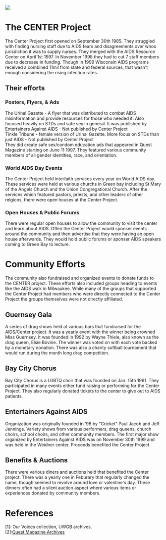 <a href="https://juncture-digital.org"><img src="https://juncture-digital.org/images/ve-button.png"></a>

<param ve-config 
       title="The CENTER Project & Community response to AIDS in Green Bay"
       author="Cora Terletzky"
       banner="https://live.staticflickr.com/65535/52553391951_db8a024a45_z.jpg" 
       layout="vertical">
       
# The CENTER Project

The Center Project first opened on September 30th 1985. They struggled with finding nursing staff due to AIDS fears and disagreements over whos jurisdiction it was to supply nurses. They merged with the AIDS Resource Center on April 1st 1997. In November 1998 they had to cut 7 staff members due to decrease in funding. Though in 1999 Wisconsin AIDS programs received a combined 11mil from state and federal sources, that wasn't enough considering the rising infection rates. 

<param ve-image
            url="https://live.staticflickr.com/65535/52562339115_8d47c6c736_m.jpg">
<param ve-image 
       url="https://live.staticflickr.com/65535/52561416357_d69eeca685_z.jpg">
<param ve-image 
       url="https://live.staticflickr.com/65535/52561210782_ae2f23aa92_z.jpg">

## Their efforts 
### Posters, Flyers, & Ads
The Urinal Gazette - A flyer that was distributed to combat AIDS misinformation and provide resources for those who needed it. Also focused heavily on STDs and safe sex in general. It was published by Entertainers Against AIDS - Not published by Center Project<br>
Tinkle Tribune - female version of Urinal Gazette. More focus on STDs than just AIDS - Not published by Center Project<br>
They did create safe sex/condom education ads that appeared in Quest Magazine starting on June 11 1997. They featured various community members of all gender identities, race, and orientation. 
<param ve-image 
       url="https://live.staticflickr.com/65535/52562205313_ae94eba7aa_w.jpg">
<param ve-image 
       url="https://live.staticflickr.com/65535/52562133780_fc63d6a738_b.jpg">

### World AIDS Day Events
The Center Project held interfaith services every year on World AIDS day. These services were held at various churchs in Green bay including St Mary of the Angels Church and the Union Congregational Church. After the services which featured pastors, priests, and other leaders of other relgions, there were open houses at the Center Project. 
<param ve-image 
       url="https://live.staticflickr.com/65535/52562339235_ea1ffb1863_n.jpg">
<param ve-image 
       url="https://live.staticflickr.com/65535/52561210877_112db954cc.jpg">
<param ve-image 
       url="https://live.staticflickr.com/65535/52561210887_3bbd8d354c_w.jpg">

### Open Houses & Public Forums
There were regular open houses to allow the community to visit the center and learn about AIDS. Often the Center Project would sponser events around the community and then advertise that they were having an open house afterwards. They would hold public forums or sponser AIDS speakers coming to Green Bay to lecture. 
<param ve-image 
       url="https://live.staticflickr.com/65535/52562205398_b43edb7ff8_w.jpg">
<param ve-image
       url="https://live.staticflickr.com/65535/52562133935_a67ac8781a_n.jpg">
<param ve-image
       url="https://live.staticflickr.com/65535/52562133935_a67ac8781a_n.jpg">
<param ve-image
       url="https://live.staticflickr.com/65535/52562133715_edb91779e5_w.jpg">

# Community Efforts

The community also fundraised and organized events to donate funds to the CENTER project. These efforts also included groups heading to events like the AIDS walk in Milwaukee. While many of the groups that supported the Center Project had members who were directly connected to the Center Project the groups themselves were not directly affiliated. 
<param ve-image 
       url="https://live.staticflickr.com/65535/52561957184_62870ecff5.jpg">

## Guernsey Gala

A series of drag shows held at various bars that fundraised for the AIDS/Center project. It was a yearly event with the winner being crowned Miss Guernsey. It was founded in 1992 by Wayne Thiele, also known as the drag queen, Elsie Bovine. The winner was voted on with each vote backed by a monetary donation. There was also a charity softball tournament that would run during the month long drag competition. 
<param ve-image 
       label="Guernsey Sash"
       url="https://live.staticflickr.com/65535/52561210732_5d78aeaca8_k.jpg">
<param ve-image 
       label="1993 winner"
       url="https://live.staticflickr.com/65535/52561210822_ca8e1f2911_c.jpg">
<param ve-image 
       label="1994 winner"
       url="https://live.staticflickr.com/65535/52561664296_b83fb4f281.jpg">
<param ve-image 
       label="1995 winner"
       url="https://live.staticflickr.com/65535/52561957254_c18d26c85a_c.jpg">
<param ve-image 
       label="1996 winner"
      url="https://live.staticflickr.com/65535/52562205513_34dcce8a9d_c.jpg">
<param ve-image 
       label="1997 winner"
       url="https://live.staticflickr.com/65535/52561957229_6eb29edfc0_z.jpg">
<param ve-image 
       label="1998 winner"
       url="https://live.staticflickr.com/65535/52561664266_fab361bcb6_z.jpg">
<param ve-image 
       label="1999 Guernsey softball tournement"
       url="https://live.staticflickr.com/65535/52562272633_219a6b8508_c.jpg">
<param ve-image 
       label="2000 winner"
       url="https://live.staticflickr.com/65535/52561664231_8845f758a0_z.jpg">

## Bay City Chorus

Bay City Chorus is a LGBTQ choir that was founded on Jan. 15th 1991. They participated in many events either fund raising or performing for the Center Project. They also regularly donated tickets to the center to give out to AIDS patients. 
<param ve-image 
       url="https://wislgbthistory.com/organiz/arts/bay-city-chorus/bcc-invite-pj.jpg">

## Entertainers Against AIDS

Organization was originally founded in ‘98 by "Cricket" Paul Jacob and Jeff Jennings.
Variety shows from various performers, drag queens, church choirs, school choirs, and other community members. The first major show organized by Entertainers Against AIDS was on November 30th 1999 and was held in the Weidner center. Proceeds benefited the Center Project.
<param ve-image 
       url="https://live.staticflickr.com/65535/52561664026_b3a0593de0_b.jpg">
<param ve-image 
       url="https://live.staticflickr.com/65535/52561664056_41a3223c11_w.jpg">
       
## Benefits & Auctions
There were various diners and auctions held that benefited the Center project. There was a yearly one in Feburary that regularly changed the name, though seemed to revolve around love or valentine's day. These dinners often had a silent auction aspect where various items or experiences donated by community members. 
<param ve-image 
       url="https://live.staticflickr.com/65535/52562205308_7e2afe23fe_w.jpg">

# References

[1]: Our Voices collection, UWGB archives.<br>
[2]:[Quest Magazine Archives](https://wislgbthistory.com/media/print/quest.htm)

